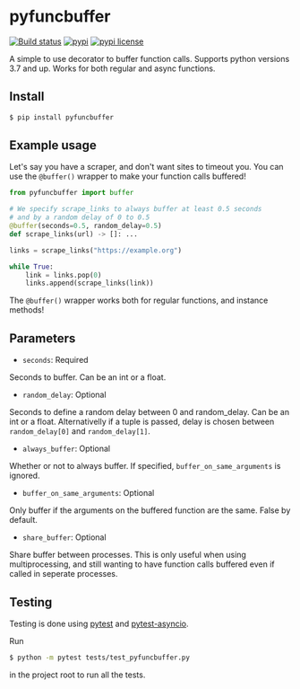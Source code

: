 # pyfuncbuffer
[![Build status](https://github.com/Jupsista/pyfuncbuffer/actions/workflows/pytest.yml/badge.svg?branch=master)](https://github.com/Jupsista/pyfuncbuffer/actions/workflows/pytest.yml)
[![pypi](https://img.shields.io/pypi/v/pyfuncbuffer.svg)](https://pypi.org/project/pyfuncbuffer)
[![pypi license](https://img.shields.io/pypi/l/pyfuncbuffer)](https://www.gnu.org/licenses/gpl-3.0.en.html)

A simple to use decorator to buffer function calls. Supports python versions 3.7 and up.
Works for both regular and async functions.

## Install

```bash
$ pip install pyfuncbuffer
```

## Example usage

Let's say you have a scraper, and don't want sites to timeout you.
You can use the `@buffer()` wrapper to make your function calls buffered!

```python
from pyfuncbuffer import buffer

# We specify scrape_links to always buffer at least 0.5 seconds
# and by a random delay of 0 to 0.5
@buffer(seconds=0.5, random_delay=0.5)
def scrape_links(url) -> []: ...

links = scrape_links("https://example.org")

while True:
    link = links.pop(0)
    links.append(scrape_links(link))
```

The `@buffer()` wrapper works both for regular functions, and instance methods!

## Parameters

- `seconds`: Required

Seconds to buffer. Can be an int or a float.

- `random_delay`: Optional

Seconds to define a random delay between 0 and random_delay.
Can be an int or a float. Alternativelly if a tuple is passed,
delay is chosen between `random_delay[0]` and `random_delay[1]`.

- `always_buffer`: Optional

Whether or not to always buffer. If specified, `buffer_on_same_arguments`
is ignored.

- `buffer_on_same_arguments`: Optional

Only buffer if the arguments on the buffered function are the same.
False by default.

- `share_buffer`: Optional

Share buffer between processes. This is only useful when using
multiprocessing, and still wanting to have function calls
buffered even if called in seperate processes.

## Testing

Testing is done using [pytest](https://github.com/pytest-dev/pytest) and [pytest-asyncio](https://github.com/pytest-dev/pytest-asyncio).

Run

```bash
$ python -m pytest tests/test_pyfuncbuffer.py
```

in the project root to run all the tests.

